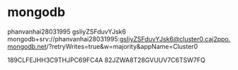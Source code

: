 # mongodb

phanvanhai28031995
gsIiyZSFduvYJsk6
mongodb+srv://phanvanhai28031995:gsIiyZSFduvYJsk6@cluster0.caj2ppo.mongodb.net/?retryWrites=true&w=majority&appName=Cluster0

189CLFEJHH3C9THJPC69FC4A
82JZWA8T28GVUUV7C6TSW7FQ
